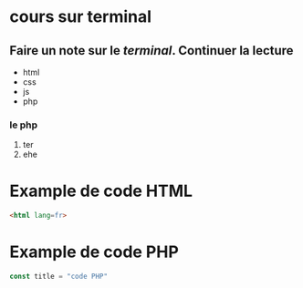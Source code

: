 # cours sur terminal  <!--  # = h1 -->
<!-- **text** pour bold / _text_ pour italic -->
**Faire** un note sur le _terminal_. Continuer la lecture 
--- 
<!-- --- pour gradir le texte en haut  --> 
* html <!-- * pour faire un liste  --> 
* css
* js
* php
### le php  <!-- ### = h3 -->
1. ter <!-- 1. pour faire un liste  -->
2. ehe

# Example de code HTML
<!-- pour ecrir en formate html -->
``` html 
<html lang=fr>
```
# Example de code PHP
<!-- pour ecrir en formate php -->
``` php
const title = "code PHP"
